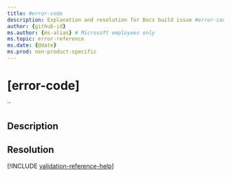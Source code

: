 ```yaml
---
title: #error-code
description: Explanation and resolution for Docs build issue #error-code
author: {github-id}
ms.author: {ms-alias} # Microsoft employees only
ms.topic: error-reference
ms.date: {@date}
ms.prod: non-product-specific
---
```

# [error-code]

`` <!-- add error message as inline code -->

## Description

## Resolution

<!--make sure to add this file to your includes folder and verify the path-->
[!INCLUDE [validation-reference-help](includes/validation-reference-help.md)]
